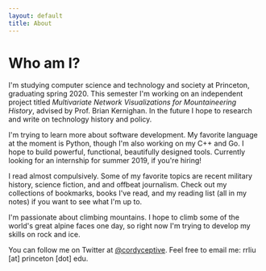 ```yaml
---
layout: default
title: About
---
```

# Who am I?

I'm studying computer science and technology and society at Princeton, graduating spring 2020. This semester I'm working on an independent project titled *Multivariate Network Visualizations for Mountaineering History*, advised by Prof. Brian Kernighan. In the future I hope to research and write on technology history and policy.

I'm trying to learn more about software development. My favorite language at the moment is Python, though I'm also working on my C++ and Go. I hope to build powerful, functional, beautifully designed tools. Currently looking for an internship for summer 2019, if you're hiring!

I read almost compulsively. Some of my favorite topics are recent military history, science fiction, and and offbeat journalism. Check out my collections of bookmarks, books I've read, and my reading list (all in my notes) if you want to see what I'm up to.

I'm passionate about climbing mountains. I hope to climb some of the world's great alpine faces one day, so right now I'm trying to develop my skills on rock and ice.

You can follow me on Twitter at [@cordyceptive](https://twitter.com/cordyceptive). Feel free to email me: rrliu [at] princeton [dot] edu.
